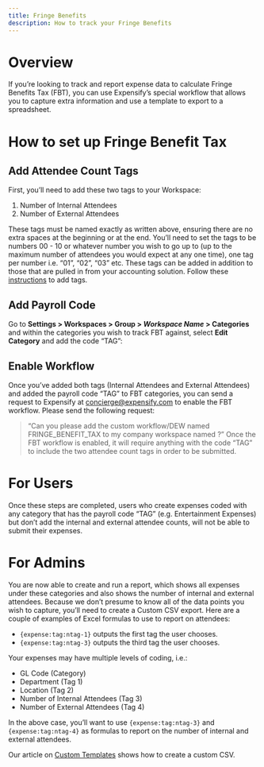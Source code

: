 ```yaml
---
title: Fringe Benefits
description: How to track your Fringe Benefits
---
```

# Overview 
If you’re looking to track and report expense data to calculate Fringe Benefits Tax (FBT), you can use Expensify’s special workflow that allows you to capture extra information and use a template to export to a spreadsheet.

# How to set up Fringe Benefit Tax

## Add Attendee Count Tags 
First, you’ll need to add these two tags to your Workspace: 
1) Number of Internal Attendees
2) Number of External Attendees 

These tags must be named exactly as written above, ensuring there are no extra spaces at the beginning or at the end. You’ll need to set the tags to be  numbers 00 - 10 or whatever number you wish to go up to (up to the maximum number of attendees you would expect at any one time), one tag per number i.e. “01”, “02”, “03” etc. These tags can be added in addition to those that are pulled in from your accounting solution. Follow these [instructions](https://help.expensify.com/articles/expensify-classic/workspaces/Tags) to add tags.

## Add Payroll Code
Go to **Settings > Workspaces > Group > _Workspace Name_ > Categories** and within the categories you wish to track FBT against, select **Edit Category** and add the code “TAG”:

## Enable Workflow
Once you’ve added both tags (Internal Attendees and External Attendees) and added the payroll code “TAG” to FBT categories, you can send a request to Expensify at concierge@expensify.com to enable the FBT workflow. Please send the following request:
>“Can you please add the custom workflow/DEW named FRINGE_BENEFIT_TAX to my company workspace named <insert your company workspace name> ?”
Once the FBT workflow is enabled, it will require anything with the code “TAG” to include the two attendee count tags in order to be submitted.


# For Users
Once these steps are completed, users who create expenses coded with any category that has the payroll code “TAG” (e.g. Entertainment Expenses) but don’t add the internal and external attendee counts, will not be able to submit their expenses.
# For Admins
You are now able to create and run a report, which shows all expenses under these categories and also shows the number of internal and external attendees. Because we don’t presume to know all of the data points you wish to capture, you’ll need to create a Custom CSV export. 
Here are a couple of examples of Excel formulas to use to report on attendees:
- `{expense:tag:ntag-1}` outputs the first tag the user chooses.
- `{expense:tag:ntag-3}` outputs the third tag the user chooses.

Your expenses may have multiple levels of coding, i.e.:
- GL Code (Category)
- Department (Tag 1)
- Location (Tag 2)
- Number of Internal Attendees (Tag 3)
- Number of External Attendees (Tag 4)

In the above case, you’ll want to use `{expense:tag:ntag-3}` and `{expense:tag:ntag-4}` as formulas to report on the number of internal and external attendees.

Our article on [Custom Templates](https://help.expensify.com/articles/expensify-classic/insights-and-custom-reporting/Custom-Templates) shows how to create a custom CSV. 

